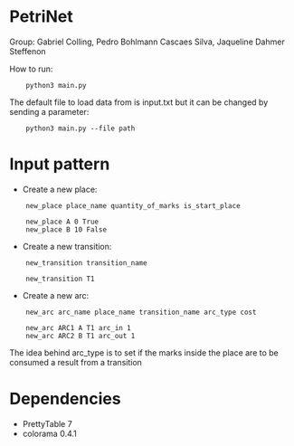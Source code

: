 # PetriNet
Group: Gabriel Colling, Pedro Bohlmann Cascaes Silva, Jaqueline Dahmer Steffenon

How to run:
```
    python3 main.py
```
The default file to load data from is input.txt but it can be changed by sending a parameter:
```
    python3 main.py --file path
```
# Input pattern
* Create a new place:
```
    new_place place_name quantity_of_marks is_start_place

    new_place A 0 True
    new_place B 10 False
```
* Create a new transition:
```
    new_transition transition_name

    new_transition T1
```
* Create a new arc:
```
    new_arc arc_name place_name transition_name arc_type cost

    new_arc ARC1 A T1 arc_in 1
    new_arc ARC2 B T1 arc_out 1
```
The idea behind arc_type is to set if the marks inside the place are to be consumed a result from a transition

# Dependencies
* PrettyTable 7
* colorama 0.4.1
